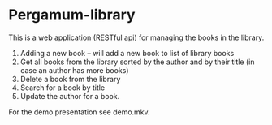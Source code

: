 # Pergamum-library

This is a web application (RESTful api) for managing the books in the library.

1. Adding a new book – will add a new book to list of library books
2. Get all books from the library sorted by the author and by their title (in case an author has more books)
3. Delete a book from the library
4. Search for a book by title
5. Update the author for a book.

For the demo presentation see demo.mkv.
